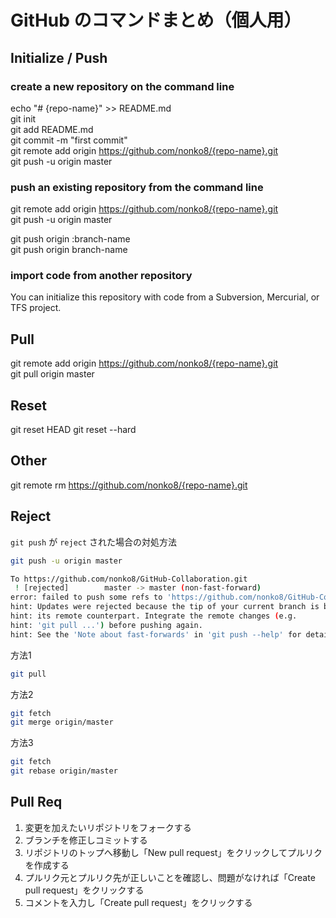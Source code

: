 # GitHub のコマンドまとめ（個人用）
## Initialize / Push
### create a new repository on the command line
echo "# {repo-name}" >> README.md  
git init  
git add README.md  
git commit -m "first commit"  
git remote add origin https://github.com/nonko8/{repo-name}.git  
git push -u origin master 

### push an existing repository from the command line
git remote add origin https://github.com/nonko8/{repo-name}.git  
git push -u origin master  

git push origin :branch-name  
git push origin branch-name  

### import code from another repository
You can initialize this repository with code from a Subversion, Mercurial, or TFS project.  

## Pull
git remote add origin https://github.com/nonko8/{repo-name}.git  
git pull origin master

## Reset
git reset HEAD
git reset --hard

## Other
git remote rm https://github.com/nonko8/{repo-name}.git  

## Reject
`git push` が `reject` された場合の対処方法
```bash
git push -u origin master

To https://github.com/nonko8/GitHub-Collaboration.git
 ! [rejected]        master -> master (non-fast-forward)
error: failed to push some refs to 'https://github.com/nonko8/GitHub-Collaboration.git'
hint: Updates were rejected because the tip of your current branch is behind
hint: its remote counterpart. Integrate the remote changes (e.g.
hint: 'git pull ...') before pushing again.
hint: See the 'Note about fast-forwards' in 'git push --help' for details.
```

方法1
```bash
git pull
```

方法2
```bash
git fetch
git merge origin/master
```

方法3
```bash
git fetch
git rebase origin/master
```
  
## Pull Req
1. 変更を加えたいリポジトリをフォークする
2. ブランチを修正しコミットする
3. リポジトリのトップへ移動し「New pull request」をクリックしてプルリクを作成する
4. プルリク元とプルリク先が正しいことを確認し、問題がなければ「Create pull request」をクリックする
5. コメントを入力し「Create pull request」をクリックする

